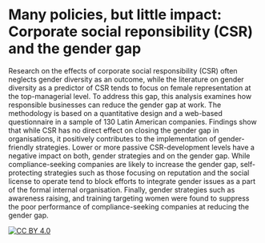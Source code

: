 # Many policies, but little impact: Corporate social reponsibility (CSR) and the gender gap

Research on the effects of corporate social responsibility (CSR)  often neglects gender diversity as an outcome, while the literature on gender diversity as a predictor of CSR tends to focus on female representation at the top-managerial level. To address this gap, this analysis examines how responsible businesses can reduce the gender gap at work. The methodology is based on a quantitative design and a web-based questionnaire in a sample of 130 Latin American companies. Findings show that while CSR has no direct effect on closing the gender gap in organisations, it positively contributes to the implementation of gender-friendly strategies. Lower or more passive CSR-development levels have a negative impact on both, gender strategies and on the gender gap. While compliance-seeking companies are likely to increase the gender gap, self-protecting strategies such as those focusing on reputation and the social license to operate tend to block efforts to integrate gender issues as a part of the formal internal organisation. Finally, gender strategies such as awareness raising, and training targeting women were found to suppress the poor performance of compliance-seeking companies at reducing the gender gap. 


[![CC BY 4.0][cc-by-shield]][cc-by] 

[cc-by]: http://creativecommons.org/licenses/by/4.0/
[cc-by-image]: https://i.creativecommons.org/l/by/4.0/88x31.png
[cc-by-shield]: https://img.shields.io/badge/License-CC%20BY%204.0-lightgrey.svg
